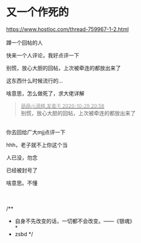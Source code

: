 # 又一个作死的


https://www.hostloc.com/thread-759967-1-2.html<br />
<br />
蹲一个回帖的人<img src="static/image/smiley/default/lol.gif" smilieid="12" border="0" alt="" />

快来一个人评论，我好点评一下<img src="static/image/smiley/default/lol.gif" smilieid="12" border="0" alt="" />

<img src="static/image/smiley/yct/022.gif" smilieid="42" border="0" alt="" />别慌，放心大胆的回帖，上次被牵连的都放出来了

这东西什么时候流行的...

啥意思，怎么做死了，求大佬详解<img src="static/image/smiley/default/lol.gif" smilieid="12" border="0" alt="" />

<div class="quote"><blockquote><font size="2"><a href="https://www.hostloc.com/forum.php?mod=redirect&amp;goto=findpost&amp;pid=9371298&amp;ptid=759977" target="_blank"><font color="#999999">萌萌小滑稽 发表于 2020-10-29 20:58</font></a></font><br />
别慌，放心大胆的回帖，上次被牵连的都放出来了</blockquote></div><br />
你去回<img src="static/image/smiley/default/lol.gif" smilieid="12" border="0" alt="" />给广大mjj点评一下

hhh，老子就不上你这个当 <img src="static/image/smiley/yct/010.gif" smilieid="41" border="0" alt="" />

人已没，勿念

已经被封号了

啥意思。不懂<br />
<br />
<br />
<br />
/**<br />
 * 自身不先改变的话，一切都不会改变。——《银魂》<br />
 *<br />
 * zsbd */
